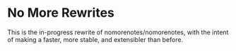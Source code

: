 # No More Rewrites
This is the in-progress rewrite of nomorenotes/nomorenotes, with the intent of making a faster, more stable, and extensibler than before.
